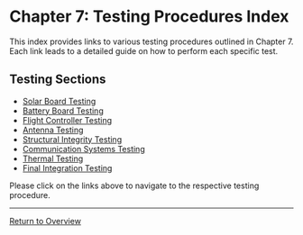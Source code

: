 # Chapter 7: Testing Procedures Index

This index provides links to various testing procedures outlined in Chapter 7. Each link leads to a detailed guide on how to perform each specific test.

## Testing Sections

- [Solar Board Testing](solar_board_testing.md)
- [Battery Board Testing](battery_board_testing.md)
- [Flight Controller Testing](flight_controller_testing.md)
- [Antenna Testing](antenna_testing.md)
- [Structural Integrity Testing](structural_integrity_testing.md)
- [Communication Systems Testing](communication_systems_testing.md)
- [Thermal Testing](thermal_testing.md)
- [Final Integration Testing](final_integration_testing.md)

Please click on the links above to navigate to the respective testing procedure.

---

[Return to Overview ](ch_7_testing.md)